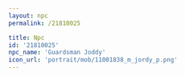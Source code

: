 ```yaml
---
layout: npc
permalink: /21810025

title: Npc
id: '21810025'
npc_name: 'Guardsman Joddy'
icon_url: 'portrait/mob/11001838_m_jordy_p.png'
---
```

